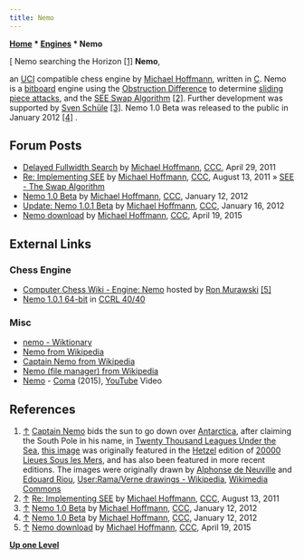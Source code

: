 ```yaml
---
title: Nemo
---
```

**[Home](Home "Home") \* [Engines](Engines "Engines") \* Nemo**



[ Nemo searching the Horizon <a id="cite-note-1" href="#cite-ref-1">[1]</a>
**Nemo**,  

an [UCI](UCI "UCI") compatible chess engine by [Michael Hoffmann](Michael_Hoffmann "Michael Hoffmann"), written in [C](C "C"). 
Nemo is a [bitboard](Bitboards "Bitboards") engine using the [Obstruction Difference](Obstruction_Difference "Obstruction Difference") to determine [sliding piece attacks](Sliding_Piece_Attacks "Sliding Piece Attacks"), and the [SEE Swap Algorithm](SEE_-_The_Swap_Algorithm "SEE - The Swap Algorithm") <a id="cite-note-2" href="#cite-ref-2">[2]</a>. 
Further development was supported by [Sven Schüle](Sven_Sch%C3%BCle "Sven Schüle") <a id="cite-note-3" href="#cite-ref-3">[3]</a>. 
Nemo 1.0 Beta was released to the public in January 2012 <a id="cite-note-4" href="#cite-ref-4">[4]</a> . 



## Forum Posts


* [Delayed Fullwidth Search](http://www.talkchess.com/forum/viewtopic.php?t=38922) by [Michael Hoffmann](Michael_Hoffmann "Michael Hoffmann"), [CCC](CCC "CCC"), April 29, 2011
* [Re: Implementing SEE](http://www.talkchess.com/forum/viewtopic.php?topic_view=threads&p=419174&t=40046) by [Michael Hoffmann](Michael_Hoffmann "Michael Hoffmann"), [CCC](CCC "CCC"), August 13, 2011 » [SEE - The Swap Algorithm](SEE_-_The_Swap_Algorithm "SEE - The Swap Algorithm")
* [Nemo 1.0 Beta](http://www.talkchess.com/forum/viewtopic.php?t=41947) by [Michael Hoffmann](Michael_Hoffmann "Michael Hoffmann"), [CCC](CCC "CCC"), January 12, 2012
* [Update: Nemo 1.0.1 Beta](http://www.talkchess.com/forum/viewtopic.php?t=42020) by [Michael Hoffmann](Michael_Hoffmann "Michael Hoffmann"), [CCC](CCC "CCC"), January 16, 2012
* [Nemo download](http://www.talkchess.com/forum/viewtopic.php?t=56055) by [Michael Hoffmann](Michael_Hoffmann "Michael Hoffmann"), [CCC](CCC "CCC"), April 19, 2015


## External Links


### Chess Engine


* [Computer Chess Wiki - Engine: Nemo](http://www.computer-chess.org/doku.php?id=computer_chess:engines:nemo:index) hosted by [Ron Murawski](Ron_Murawski "Ron Murawski") <a id="cite-note-5" href="#cite-ref-5">[5]</a>
* [Nemo 1.0.1 64-bit](http://www.computerchess.org.uk/ccrl/4040/cgi/engine_details.cgi?match_length=30&each_game=1&print=Details&each_game=1&eng=Nemo%201.0.1%2064-bit#Nemo_1_0_1_64-bit) in [CCRL 40/40](CCRL "CCRL")


### Misc


* [nemo - Wiktionary](https://en.wiktionary.org/wiki/nemo)
* [Nemo from Wikipedia](https://en.wikipedia.org/wiki/Nemo)
* [Captain Nemo from Wikipedia](https://en.wikipedia.org/wiki/Captain_Nemo)
* [Nemo (file manager) from Wikipedia](https://en.wikipedia.org/wiki/Nemo_%28file_manager%29)
* [Nemo](https://en.wikipedia.org/wiki/Nemo_(French_band)) - [Coma](http://www.nemo-world.com/home) (2015), [YouTube](https://en.wikipedia.org/wiki/YouTube) Video


 
## References


 1. <a id="cite-ref-1" href="#cite-note-1">↑</a> [Captain Nemo](https://en.wikipedia.org/wiki/Captain_Nemo) bids the sun to go down over [Antarctica](https://en.wikipedia.org/wiki/Antarctica), after claiming the South Pole in his name, in [Twenty Thousand Leagues Under the Sea](https://en.wikipedia.org/wiki/Twenty_Thousand_Leagues_Under_the_Sea), [this image](https://commons.wikimedia.org/wiki/File:20000_Nemo_South_Pole_flag.jpg) was originally featured in the [Hetzel](https://en.wikipedia.org/wiki/Pierre-Jules_Hetzel) edition of [20000 Lieues Sous les Mers](https://en.wikipedia.org/wiki/Twenty_Thousand_Leagues_Under_the_Sea), and has also been featured in more recent editions. The images were originally drawn by [Alphonse de Neuville](https://en.wikipedia.org/wiki/Alphonse_de_Neuville) and [Edouard Riou](https://en.wikipedia.org/wiki/Edouard_Riou), [User:Rama/Verne drawings - Wikipedia](https://en.wikipedia.org/wiki/User:Rama/Verne_drawings), [Wikimedia Commons](https://en.wikipedia.org/wiki/Wikimedia_Commons) 
2. <a id="cite-ref-2" href="#cite-note-2">↑</a> [Re: Implementing SEE](http://www.talkchess.com/forum/viewtopic.php?topic_view=threads&p=419174&t=40046) by [Michael Hoffmann](Michael_Hoffmann "Michael Hoffmann"), [CCC](CCC "CCC"), August 13, 2011
3. <a id="cite-ref-3" href="#cite-note-3">↑</a> [Nemo 1.0 Beta](http://www.talkchess.com/forum/viewtopic.php?t=41947) by [Michael Hoffmann](Michael_Hoffmann "Michael Hoffmann"), [CCC](CCC "CCC"), January 12, 2012
4. <a id="cite-ref-4" href="#cite-note-4">↑</a> [Nemo 1.0 Beta](http://www.talkchess.com/forum/viewtopic.php?t=41947) by [Michael Hoffmann](Michael_Hoffmann "Michael Hoffmann"), [CCC](CCC "CCC"), January 12, 2012
5. <a id="cite-ref-5" href="#cite-note-5">↑</a> [Nemo download](http://www.talkchess.com/forum/viewtopic.php?t=56055) by [Michael Hoffmann](Michael_Hoffmann "Michael Hoffmann"), [CCC](CCC "CCC"), April 19, 2015

**[Up one Level](Engines "Engines")**







 
